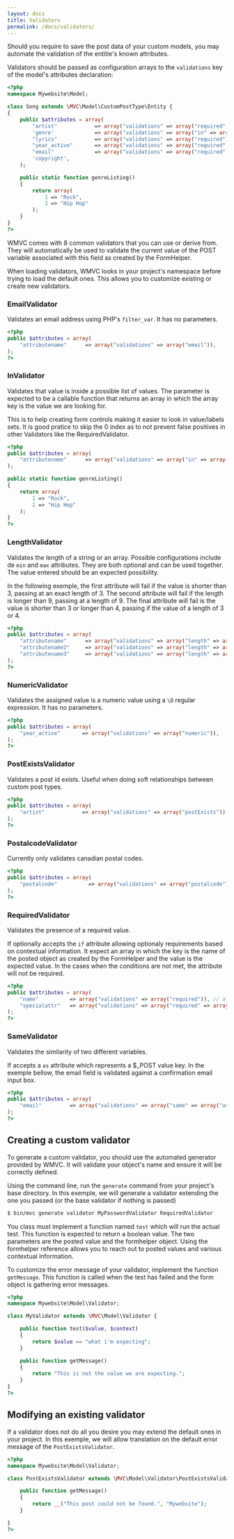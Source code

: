```yaml
---
layout: docs
title: Validators
permalink: /docs/validators/
---
```


Should you require to save the post data of your custom models, you may automate the validation of the entitie's known attributes.

Validators should be passed as configuration arrays to the `validations` key of the model's attributes declaration:

~~~ php
<?php
namespace Mywebsite\Model;

class Song extends \MVC\Model\CustomPostType\Entity {
{
    public $attributes = array(
        "artist"            => array("validations" => array("required", "postExists")),
        'genre'             => array("validations" => array("in" => array("Mywebsite\Model\Song::genreListing"))),
        "lyrics"            => array("validations" => array("required")),
        "year_active"       => array("validations" => array("required", "numeric", "length" => array("min" => 2, "max" => 4))),
        "email"             => array("validations" => array("required", "email", "same" => array("as" => "email_confirm"))),
        'copyright',
    );

    public static function genreListing()
    {
        return array(
            1 => "Rock",
            2 => "Hip Hop"
        );
    }
}
?>
~~~

WMVC comes with 8 common validators that you can use or derive from. They will automatically be used to validate the current value of the POST variable associated with this field as created by the FormHelper.

When loading validators, WMVC looks in your project's namespace before trying to load the default ones. This allows you to customize existing or create new validators.

### EmailValidator

Validates an email address using PHP's `filter_var`. It has no parameters.

~~~ php
<?php
public $attributes = array(
    "attributename"      => array("validations" => array("email")),
);
?>
~~~

### InValidator

Validates that value is inside a possible list of values. The parameter is expected to be a callable function that returns an array in which the array key is the value we are looking for.

This is to help creating form controls making it easier to look in value/labels sets. It is good pratice to skip the 0 index as to not prevent false positives in other Validators like the RequiredValidator.

~~~ php
<?php
public $attributes = array(
    "attributename"      => array("validations" => array("in" => array("Mywebsite\Model\Song::genreListing"))),
);

public static function genreListing()
{
    return array(
        1 => "Rock",
        2 => "Hip Hop"
    );
}
?>
~~~

### LengthValidator

Validates the length of a string or an array. Possible configurations include de `min` and `max` attributes. They are both optional and can be used together. The value entered should be an expected possibility.

In the following exemple, the first attribute will fail if the value is shorter than 3, passing at an exact length of 3. The second attribute will fail if the length is longer than 9, passing at a length of 9. The final attribute will fail is the value is shorter than 3 or longer than 4, passing if the value of a length of 3 or 4.

~~~ php
<?php
public $attributes = array(
    "attributename"      => array("validations" => array("length" => array("min" => 3))),
    "attributename2"     => array("validations" => array("length" => array("max" => 9))),
    "attributename3"     => array("validations" => array("length" => array("min" => 3, "max" => 4))),
);
?>
~~~

### NumericValidator

Validates the assigned value is a numeric value using a `\D` regular expression. It has no parameters.

~~~ php
<?php
public $attributes = array(
    "year_active"       => array("validations" => array("numeric")),
);
?>
~~~

### PostExistsValidator

Validates a post id exists. Useful when doing soft relationships between custom post types.

~~~ php
<?php
public $attributes = array(
    "artist"            => array("validations" => array("postExists")),
);
?>
~~~

### PostalcodeValidator

Currently only validates canadian postal codes.

~~~ php
<?php
public $attributes = array(
    "postalcode"          => array("validations" => array("postalcode")),
);
?>
~~~

### RequiredValidator

Validates the presence of a required value.

If optionally accepts the `if` attribute allowing optionaly requirements based on contextual information. It expect an array in which the key is the name of the posted object as created by the FormHelper and the value is the expected value. In the cases when the conditions are not met, the attribute will not be required.

~~~ php
<?php
public $attributes = array(
    "name"          => array("validations" => array("required")), // always required
    "specialattr"   => array("validations" => array("required" => array("if" => array("posted_field_name" => "value")))), // depends on $_POST['data[posted_field_name]']
);
?>
~~~

### SameValidator

Validates the similarity of two different variables.

If accepts a `as` attribute which represents a $_POST value key. In the exemple bellow, the email field is validated against a confirmation email input box.

~~~ php
<?php
public $attributes = array(
    "email"         => array("validations" => array("same" => array("as" => "email_confirm"))), // depends on $_POST['data[posted_field_name]']
);
?>
~~~

## Creating a custom validator

To generate a custom validator, you should use the automated generator provided by WMVC. It will validate your object's name and ensure it will be correctly defined.

Using the command line, run the `generate` command from your project's base directory. In this exemple, we will generate a validator extending the one you passed (or the base validator if nothing is passed)

~~~ sh
$ bin/mvc generate validator MyPasswordValidator RequiredValidator
~~~

You class must implement a function named `test` which will run the actual test. This function is expected to return a boolean value. The two parameters are the posted value and the formhelper object. Using the formhelper reference allows you to reach out to posted values and various contextual information.

To customize the error message of your validator, implement the function `getMessage`. This function is called when the test has failed and the form object is gathering error messages.

~~~ php
<?php
namespace Mywebsite\Model\Validator;

class MyValidator extends \MVC\Model\Validator {

    public function test($value, $context)
    {
        return $value == "what i'm expecting";
    }

    public function getMessage()
    {
        return "This is not the value we are expecting.";
    }
}
?>
~~~

## Modifying an existing validator

If a validator does not do all you desire you may extend the default ones in your project. In this exemple, we will allow translation on the default error message of the `PostExistsValidator`.

~~~ php
<?php
namespace Mywebsite\Model\Validator;

class PostExistsValidator extends \MVC\Model\Validator\PostExistsValidator {

    public function getMessage()
    {
        return __("This post could not be found.", "Mywebsite");
    }

}
?>
~~~

